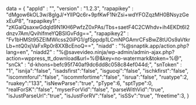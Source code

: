<span id = 'versionData'>data = {
  "appId" : "",
  "version" : "1.2.3",
  "rapapikey" : "dMgow6kOL3w/8glgJ/+YlIPQc6r+9pfKwF1NrZsi+wdYFOZqzMH0BNsyzGexEuP8",
  "rapapikey1" : "zKGalQsaxwGdqld9N1KH6PwfzZ0xPAs/Tbs+saetF4C2CWhdv+ih4EKDt6I2dnzv7Am/QvihlfmeYQBSIGvFdg==",
  "rapapikey2" : "Fv1bHMSt95ZEIMWlcss20iPG1/gfSppdp1LCmNPGAmrCFsBwZ8tUOs9aVtkrLb+ntQ0xjVaFxRp0r8XXBcEnoQ==",
  "niadd" : "%@snaptik.app/action.php?lang=en",
  "niadd2" : "%@savevideo.ninja/wp-admin/admin-ajax.php?action=wppress_tt_download&url=%@&key=no-watermark&token=%@",
  "snCk" : "d-khons=befc95f740af9dc6dd8c058c84ef044d;",
  "snToken" : "1",
  "isnija":"false",
  "isadsfirst":"false",
  "isguoqi":"false",
  "ischkfirst":"false",
  "iscommforul":"false",
  "iscommfortime":"false",
  "isrua":"false",
  "ruatype":2,
  "ruakey":"133",
  "isNewParse":"true",
  "pType":6,
  "sptType":0,
  "realForSK":"false",
  "myserForVid":"false",
  "parseWithVid":"true",
  "isJustParseUrl":"true",
  "isJustForRV":"false",
  "isSSv":"true",
  "freetime":3,
}</span>
